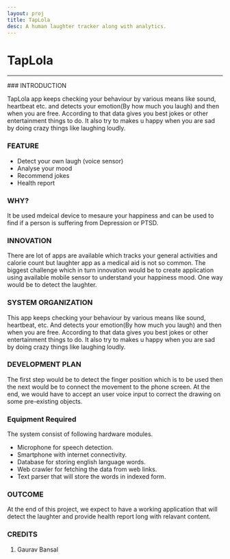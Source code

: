 ```yaml
---
layout: proj
title: TapLola
desc: A human laughter tracker along with analytics.
---
```


# TapLola

<hr>
### INTRODUCTION

TapLola app keeps checking your behaviour by various means like sound, heartbeat etc. and detects your emotion(By how much you laugh) and then when you are free. According to that data gives you best jokes or other entertainment things to do. It also try to makes u happy when you are sad by doing crazy things like laughing loudly.

### FEATURE
* Detect your own laugh (voice sensor)
* Analyse your mood
* Recommend jokes
* Health report

### WHY?
It be used mdeical device to mesaure your happiness and can be used to find if a person is suffering from Depression or PTSD.

### INNOVATION
There are lot of apps are available which tracks your general activities and calorie count but laughter app as a medical aid is not so common. The biggest challenge which in turn innovation would be to create application using available mobile sensor to understand your happiness mood. One way would be to detect the laughter.

### SYSTEM ORGANIZATION
This app keeps checking your behaviour by various means like sound, heartbeat, etc. And detects your emotion(By how much you laugh) and then when you are free. According to that data gives you best jokes or other entertainment things to do. It also try to makes u happy when you are sad by doing crazy things like laughing loudly.

### DEVELOPMENT PLAN
The first step would be to detect the finger position which is to be used then the next would be to connect the movement to the phone screen.
At the end, we would have to accept an user voice input to correct the drawing on some pre-existing objects.


### Equipment Required
The system consist of following hardware modules.
* Microphone for speech detection.
* Smartphone with internet connectivity.
* Database for storing english language words.
* Web crawler for fetching the data from web links.
* Text parser that will store the words in indexed form.

### OUTCOME
At the end of this project, we expect to have a working application that will detect the laughter and provide health report long with relavant content.

### CREDITS
1. Gaurav Bansal